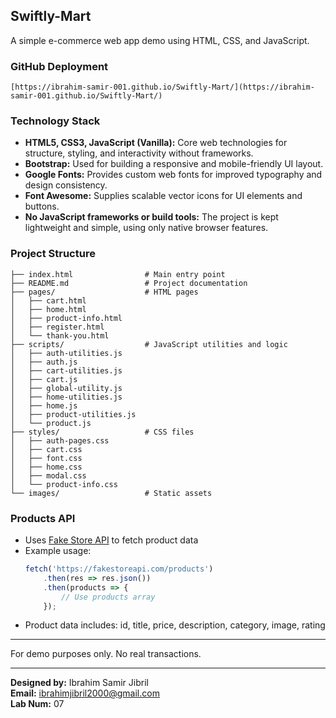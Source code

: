 ## Swiftly-Mart

A simple e-commerce web app demo using HTML, CSS, and JavaScript.

### GitHub Deployment
	[https://ibrahim-samir-001.github.io/Swiftly-Mart/](https://ibrahim-samir-001.github.io/Swiftly-Mart/)
 
### Technology Stack
- **HTML5, CSS3, JavaScript (Vanilla):** Core web technologies for structure, styling, and interactivity without frameworks.
- **Bootstrap:** Used for building a responsive and mobile-friendly UI layout.
- **Google Fonts:** Provides custom web fonts for improved typography and design consistency.
- **Font Awesome:** Supplies scalable vector icons for UI elements and buttons.
- **No JavaScript frameworks or build tools:** The project is kept lightweight and simple, using only native browser features.

### Project Structure
```
├── index.html                # Main entry point
├── README.md                 # Project documentation
├── pages/                    # HTML pages
│   ├── cart.html
│   ├── home.html
│   ├── product-info.html
│   ├── register.html
│   └── thank-you.html
├── scripts/                  # JavaScript utilities and logic
│   ├── auth-utilities.js
│   ├── auth.js
│   ├── cart-utilities.js
│   ├── cart.js
│   ├── global-utility.js
│   ├── home-utilities.js
│   ├── home.js
│   ├── product-utilities.js
│   └── product.js
├── styles/                   # CSS files
│   ├── auth-pages.css
│   ├── cart.css
│   ├── font.css
│   ├── home.css
│   ├── modal.css
│   └── product-info.css
└── images/                   # Static assets
```

### Products API
- Uses [Fake Store API](https://fakestoreapi.com/products) to fetch product data
- Example usage:
	```js
	fetch('https://fakestoreapi.com/products')
		.then(res => res.json())
		.then(products => {
			// Use products array
		});
	```
- Product data includes: id, title, price, description, category, image, rating

---
For demo purposes only. No real transactions.
  
---
**Designed by:** Ibrahim Samir Jibril  
**Email:** ibrahimjibril2000@gmail.com  
**Lab Num:** 07

